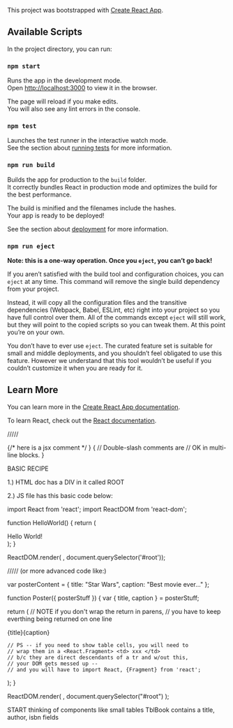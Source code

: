 This project was bootstrapped with [Create React App](https://github.com/facebook/create-react-app).

## Available Scripts

In the project directory, you can run:

### `npm start`

Runs the app in the development mode.<br>
Open [http://localhost:3000](http://localhost:3000) to view it in the browser.

The page will reload if you make edits.<br>
You will also see any lint errors in the console.

### `npm test`

Launches the test runner in the interactive watch mode.<br>
See the section about [running tests](https://facebook.github.io/create-react-app/docs/running-tests) for more information.

### `npm run build`

Builds the app for production to the `build` folder.<br>
It correctly bundles React in production mode and optimizes the build for the best performance.

The build is minified and the filenames include the hashes.<br>
Your app is ready to be deployed!

See the section about [deployment](https://facebook.github.io/create-react-app/docs/deployment) for more information.

### `npm run eject`

**Note: this is a one-way operation. Once you `eject`, you can’t go back!**

If you aren’t satisfied with the build tool and configuration choices, you can `eject` at any time. This command will remove the single build dependency from your project.

Instead, it will copy all the configuration files and the transitive dependencies (Webpack, Babel, ESLint, etc) right into your project so you have full control over them. All of the commands except `eject` will still work, but they will point to the copied scripts so you can tweak them. At this point you’re on your own.

You don’t have to ever use `eject`. The curated feature set is suitable for small and middle deployments, and you shouldn’t feel obligated to use this feature. However we understand that this tool wouldn’t be useful if you couldn’t customize it when you are ready for it.

## Learn More

You can learn more in the [Create React App documentation](https://facebook.github.io/create-react-app/docs/getting-started).

To learn React, check out the [React documentation](https://reactjs.org/).


/////



{/* here is a jsx comment */ }
{
    // Double-slash comments are
    // OK in multi-line blocks.
}



BASIC RECIPE  

1.)  HTML doc has a DIV in it called ROOT

2.)  JS file has this basic code below:


import React from 'react';
import ReactDOM from 'react-dom';

function HelloWorld() { 
    return (
    <div>Hello World!</div>
    ); 
}

ReactDOM.render( <HelloWorld/>,
    document.querySelector('#root'));

/////  (or more advanced code like:)

var posterContent = {
  title: "Star Wars",
  caption: "Best movie ever..."
};

function Poster({ posterStuff }) {
  var { title, caption } = posterStuff;

  return (  // NOTE if you don't wrap the return in parens, 
            // you have to keep everthing being returned on one line
    <div>
      <span>{title}</span><span>{caption}</span>
    </div>

    // PS -- if you need to show table cells, you will need to 
    // wrap them in a <React.Fragment> <td> xxx </td> 
    // b/c they are direct descendants of a tr and w/out this, 
    // your DOM gets messed up -- 
    // and you will have to import React, {Fragment} from 'react';
  );
}

ReactDOM.render(
  <Poster posterStuff={posterContent}/>,
  document.querySelector("#root")
);

START thinking of components like small tables
  TblBook contains a title, author, isbn fields

  